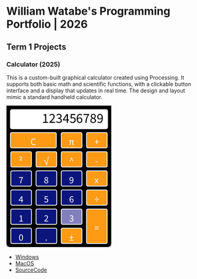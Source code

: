 # William Watabe's Programming Portfolio | 2026

## Term 1 Projects

### Calculator (2025)

This is a custom-built graphical calculator created using Processing. It supports both basic math and scientific functions, with a clickable button interface and a display that updates in real time. The design and layout mimic a standard handheld calculator.

![RunningCalculator](https://github.com/9641873/Portfolio/blob/main/images/calc.png?raw=true)

* [Windows](https://github.com/9641873/Portfolio/blob/main/src/Calc/windows-amd64.zip)
* [MacOS](https://github.com/9641873/Portfolio/tree/main/src/Calc/macos-aarch64)
* [SourceCode]()
